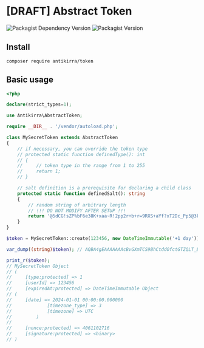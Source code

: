 # [DRAFT] Abstract Token

![Packagist Dependency Version](https://img.shields.io/packagist/dependency-v/antikirra/token/php)
![Packagist Version](https://img.shields.io/packagist/v/antikirra/token)

## Install

```console
composer require antikirra/token
```

## Basic usage

```php
<?php

declare(strict_types=1);

use Antikirra\AbstractToken;

require __DIR__ . '/vendor/autoload.php';

class MySecretToken extends AbstractToken
{
    // if necessary, you can override the token type
    // protected static function definedType(): int
    // {
    //     // token type in the range from 1 to 255
    //     return 1;
    // }

    // salt definition is a prerequisite for declaring a child class
    protected static function definedSalt(): string
    {
        // random string of arbitrary length
        // !!! DO NOT MODIFY AFTER SETUP !!!
        return '@5dCG!sZP%bF6e38K+xaa~R!2pp2r+b+r=9RXS+aYf?xT2Dc_Pp5@3k775fyH76P';
    }
}

$token = MySecretToken::create(123456, new DateTimeImmutable('+1 day'));

var_dump((string)$token); // AQBA4gEAAAAAAAcBvGXmTCS9BhCtddOfctGTZQLT_Be1EQ

print_r($token);
// MySecretToken Object
// (
//     [type:protected] => 1
//     [userId] => 123456
//     [expiredAt:protected] => DateTimeImmutable Object
// (
//     [date] => 2024-01-01 00:00:00.000000
//             [timezone_type] => 3
//             [timezone] => UTC
//         )
//
//     [nonce:protected] => 4061102716
//     [signature:protected] => <binary>
// )
```
